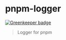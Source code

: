 # pnpm-logger

[![Greenkeeper badge](https://badges.greenkeeper.io/pnpm/pnpm-logger.svg)](https://greenkeeper.io/)

> Logger for pnpm
